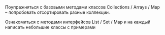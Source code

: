 Поупражняться с базовыми методами классов Collections / Arrays / Map – попробовать отсортировать разные коллекции.

Ознакомиться с методами интерфейсов List / Set / Map и на каждый написать небольшие классы с примерами
